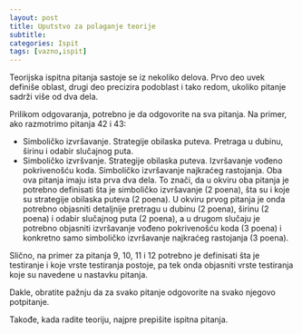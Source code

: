 ```yaml
---
layout: post
title: Uputstvo za polaganje teorije
subtitle: 
categories: Ispit 
tags: [vazno,ispit]
---
```


Teorijska ispitna pitanja sastoje se iz nekoliko delova. Prvo deo uvek definiše oblast, drugi deo precizira podoblast i tako redom, ukoliko pitanje sadrži više od dva dela. 

Prilikom odgovaranja, potrebno je da odgovorite na sva pitanja. Na primer, ako razmotrimo pitanja 42 i 43:
- Simboličko izvršavanje. Strategije obilaska puteva. Pretraga u dubinu, širinu i odabir slučajnog puta.
- Simboličko izvršvanje. Strategije obilaska puteva. Izvršavanje vođeno pokrivenošću koda. Simboličko izvršavanje najkraćeg rastojanja.
Oba ova pitanja imaju ista prva dva dela. To znači, da u okviru oba pitanja je potrebno definisati šta je simboličko izvršavanje (2 poena), šta su i koje su strategije obilaska puteva (2 poena). U okviru prvog pitanja je onda potrebno objasniti detaljnije pretragu u dubinu (2 poena), širinu (2 poena) i odabir slučajnog puta (2 poena), a u drugom slučaju je potrebno objasniti izvršavanje vođeno pokrivenošću koda (3 poena) i konkretno samo simboličko izvršavanje najkraćeg rastojanja (3 poena).

Slično, na primer za pitanja 9, 10, 11 i 12 potrebno je definisati šta je testiranje i koje vrste testiranja postoje, pa tek onda objasniti vrste testiranja koje su navedene u nastavku pitanja. 

Dakle, obratite pažnju da za svako pitanje odgovorite na svako njegovo potpitanje.

Takođe, kada radite teoriju, najpre prepišite ispitna pitanja.
